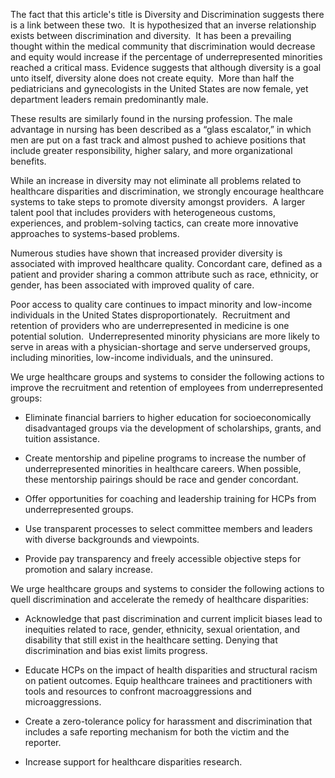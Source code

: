 The fact that this article's title is Diversity and Discrimination suggests there is a link between these two.  It is hypothesized that an inverse relationship exists between discrimination and diversity.  It has been a prevailing thought within the medical community that discrimination would decrease and equity would increase if the percentage of underrepresented minorities reached a critical mass. Evidence suggests that although diversity is a goal unto itself, diversity alone does not create equity.  More than half the pediatricians and gynecologists in the United States are now female, yet department leaders remain predominantly male.

These results are similarly found in the nursing profession. The male advantage in nursing has been described as a “glass escalator,” in which men are put on a fast track and almost pushed to achieve positions that include greater responsibility, higher salary, and more organizational benefits.

While an increase in diversity may not eliminate all problems related to healthcare disparities and discrimination, we strongly encourage healthcare systems to take steps to promote diversity amongst providers.  A larger talent pool that includes providers with heterogeneous customs, experiences, and problem-solving tactics, can create more innovative approaches to systems-based problems.

Numerous studies have shown that increased provider diversity is associated with improved healthcare quality. Concordant care, defined as a patient and provider sharing a common attribute such as race, ethnicity, or gender, has been associated with improved quality of care.

Poor access to quality care continues to impact minority and low-income individuals in the United States disproportionately.  Recruitment and retention of providers who are underrepresented in medicine is one potential solution.  Underrepresented minority physicians are more likely to serve in areas with a physician-shortage and serve underserved groups, including minorities, low-income individuals, and the uninsured.

We urge healthcare groups and systems to consider the following actions to improve the recruitment and retention of employees from underrepresented groups:

- Eliminate financial barriers to higher education for socioeconomically disadvantaged groups via the development of scholarships, grants, and tuition assistance.

- Create mentorship and pipeline programs to increase the number of underrepresented minorities in healthcare careers. When possible, these mentorship pairings should be race and gender concordant.

- Offer opportunities for coaching and leadership training for HCPs from underrepresented groups.

- Use transparent processes to select committee members and leaders with diverse backgrounds and viewpoints.

- Provide pay transparency and freely accessible objective steps for promotion and salary increase.

We urge healthcare groups and systems to consider the following actions to quell discrimination and accelerate the remedy of healthcare disparities:

- Acknowledge that past discrimination and current implicit biases lead to inequities related to race, gender, ethnicity, sexual orientation, and disability that still exist in the healthcare setting. Denying that discrimination and bias exist limits progress.

- Educate HCPs on the impact of health disparities and structural racism on patient outcomes. Equip healthcare trainees and practitioners with tools and resources to confront macroaggressions and microaggressions.

- Create a zero-tolerance policy for harassment and discrimination that includes a safe reporting mechanism for both the victim and the reporter.

- Increase support for healthcare disparities research.